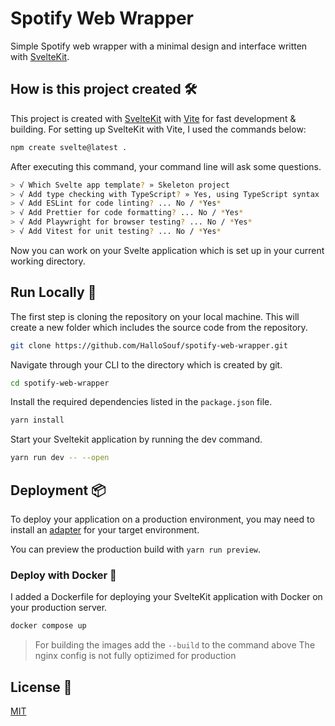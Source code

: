 # Spotify Web Wrapper

Simple Spotify web wrapper with a minimal design and interface written with [SvelteKit](https://kit.svelte.dev/).

## How is this project created 🛠️

This project is created with [SvelteKit](https://kit.svelte.dev/) with [Vite](https://vitejs.dev/) for fast development & building. For setting up SvelteKit with Vite, I used the commands below:

```bash
npm create svelte@latest .
```

After executing this command, your command line will ask some questions.

```bash
> √ Which Svelte app template? » Skeleton project
> √ Add type checking with TypeScript? » Yes, using TypeScript syntax
> √ Add ESLint for code linting? ... No / *Yes*
> √ Add Prettier for code formatting? ... No / *Yes*
> √ Add Playwright for browser testing? ... No / *Yes*
> √ Add Vitest for unit testing? ... No / *Yes*
```

Now you can work on your Svelte application which is set up in your current working directory.

## Run Locally 🧱

The first step is cloning the repository on your local machine. This will create a new folder which includes the source code from the repository.

```bash
git clone https://github.com/HalloSouf/spotify-web-wrapper.git
```

Navigate through your CLI to the directory which is created by git.

```bash
cd spotify-web-wrapper
```

Install the required dependencies listed in the `package.json` file.

```bash
yarn install
```

Start your Sveltekit application by running the dev command.

```bash
yarn run dev -- --open
```

## Deployment 📦

To deploy your application on a production environment, you may need to install an [adapter](https://kit.svelte.dev/docs/adapters) for your target environment.

You can preview the production build with `yarn run preview`.

### Deploy with Docker 🐬

I added a Dockerfile for deploying your SvelteKit application with Docker on your production server.

```bash
docker compose up
```

> For building the images add the `--build` to the command above
> The nginx config is not fully optizimed for production

## License 📜

[MIT](https://choosealicense.com/licenses/mit/)
